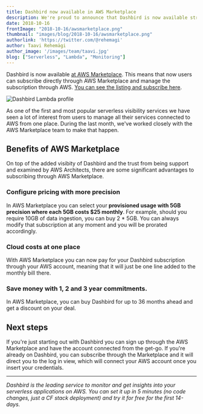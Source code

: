 ```yaml
---
title: Dashbird now available in AWS Marketplace
description: We're proud to announce that Dashbird is now available straight from the AWS Markeptlace 
date: 2018-10-16
frontImage: "2018-10-16/awsmarketplace.png"
thumbnail: "images/blog/2018-10-16/awsmarketplace.png"
authorlink: 'https://twitter.com/@rehemagi'
author: Taavi Rehemägi
author_image: '/images/team/taavi.jpg'
blog: ["Serverless", "Lambda", "Monitoring"]
---
```


Dashbird is now available <a href='https://aws.amazon.com/marketplace' target='_blank'>at AWS Marketplace</a>. This means that now users can subscribe directly through AWS Marketplace and manage the subscription through AWS. <a href='https://aws.amazon.com/marketplace/pp/B07HFKB9VK' target='_blank'>You can see the listing and subscribe here</a>.

![Dashbird Lambda profile](/images/blog/2018-10-15/awsmarketplace.png)

As one of the first and most popular serverless visibility services we have seen a lot of interest from users to manage all their services connected to AWS from one place. During the last month, we've worked closely with the AWS Marketplace team to make that happen.

## Benefits of AWS Marketplace
On top of the added visibity of Dashbird and the trust from being support and examined by AWS Architects, there are some significant advantages to subscribing through AWS Marketplace.

### Configure pricing with more precision
In AWS Marketplace you can select your **provisioned usage with 5GB precision where each 5GB costs $25 monthly**. For example, should you require 10GB of data ingestion, you can buy 2 * 5GB. You can always modify that subscription at any moment and you will be prorated accordingly.

### Cloud costs at one place
With AWS Marketplace you can now pay for your Dashbird subscription through your AWS account, meaning that it will just be one line added to the monthly bill there.

### Save money with 1, 2 and 3 year commitments.
In AWS Marketplace, you can buy Dashbird for up to 36 months ahead and get a discount on your deal.


## Next steps

If you're just starting out with Dashbird you can sign up through the AWS Marketplace and have the account connected from the get-go. If you're already on Dashbird, you can subscribe through the Marketplace and it will direct you to the log in view, which will connect your AWS account once you insert your credentials.

___

*Dashbird is the leading service to monitor and get insights into your serverless applications on AWS. You can set it up in 5 minutes (no code changes, just a CF stack deployment) and try it for free for the first 14-days.* 
